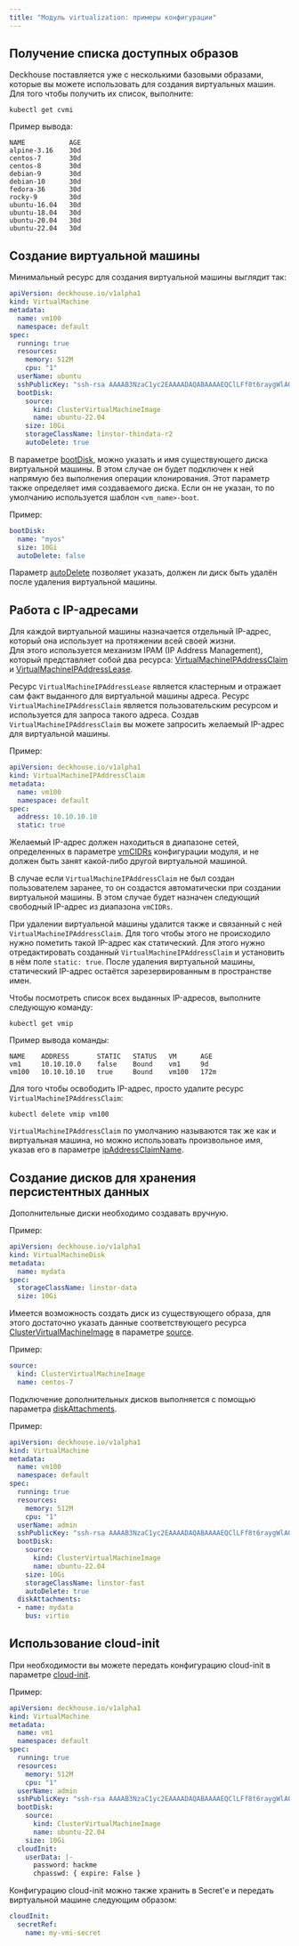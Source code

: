 ```yaml
---
title: "Модуль virtualization: примеры конфигурации"
---
```


## Получение списка доступных образов

Deckhouse поставляется уже с несколькими базовыми образами, которые вы можете использовать для создания виртуальных машин. Для того чтобы получить их список, выполните:

```shell
kubectl get cvmi
```

Пример вывода:

```shell
NAME           AGE
alpine-3.16    30d
centos-7       30d
centos-8       30d
debian-9       30d
debian-10      30d
fedora-36      30d
rocky-9        30d
ubuntu-16.04   30d
ubuntu-18.04   30d
ubuntu-20.04   30d
ubuntu-22.04   30d
```

## Создание виртуальной машины

Минимальный ресурс для создания виртуальной машины выглядит так:

```yaml
apiVersion: deckhouse.io/v1alpha1
kind: VirtualMachine
metadata:
  name: vm100
  namespace: default
spec:
  running: true
  resources:
    memory: 512M
    cpu: "1"
  userName: ubuntu
  sshPublicKey: "ssh-rsa AAAAB3NzaC1yc2EAAAADAQABAAAAEQClLFf8t6raygWlAQ7wJqon"
  bootDisk:
    source:
      kind: ClusterVirtualMachineImage
      name: ubuntu-22.04
    size: 10Gi
    storageClassName: linstor-thindata-r2
    autoDelete: true
```

В параметре [bootDisk](cr.html#virtualmachine-v1alpha1-spec-bootdisk), можно указать и имя существующего диска виртуальной машины. В этом случае он будет подключен к ней напрямую без выполнения операции клонирования.
Этот параметр также определяет имя создаваемого диска. Если он не указан, то по умолчанию используется шаблон `<vm_name>-boot`.

Пример:

```yaml
bootDisk:
  name: "myos"
  size: 10Gi
  autoDelete: false
```

Параметр [autoDelete](cr.html#virtualmachine-v1alpha1-spec-bootdisk-autodelete) позволяет указать, должен ли диск быть удалён после удаления виртуальной машины.

## Работа с IP-адресами

Для каждой виртуальной машины назначается отдельный IP-адрес, который она использует на протяжении всей своей жизни.  
Для этого используется механизм IPAM (IP Address Management), который представляет собой два ресурса: [VirtualMachineIPAddressClaim](cr.html#virtualmachineipaddressclaim) и [VirtualMachineIPAddressLease](cr.html#virtualmachineipaddresslease).

Ресурс `VirtualMachineIPAddressLease` является кластерным и отражает сам факт выданного для виртуальной машины адреса. Ресурс `VirtualMachineIPAddressClaim` является пользовательским ресурсом и используется для запроса такого адреса. Создав `VirtualMachineIPAddressClaim` вы можете запросить желаемый IP-адрес для виртуальной машины.

Пример:

```yaml
apiVersion: deckhouse.io/v1alpha1
kind: VirtualMachineIPAddressClaim
metadata:
  name: vm100
  namespace: default
spec:
  address: 10.10.10.10
  static: true
```

Желаемый IP-адрес должен находиться в диапазоне сетей, определенных в параметре [vmCIDRs](configuration.html#parameters-vmcidrs) конфигурации модуля, и не должен быть занят какой-либо другой виртуальной машиной.

В случае если `VirtualMachineIPAddressClaim` не был создан пользователем заранее, то он создастся автоматически при создании виртуальной машины. В этом случае будет назначен следующий свободный IP-адрес из диапазона `vmCIDRs`.

При удалении виртуальной машины удалится также и связанный с ней `VirtualMachineIPAddressClaim`. Для того чтобы этого не происходило нужно пометить такой IP-адрес как статический. Для этого нужно отредактировать созданный `VirtualMachineIPAddressClaim` и установить в нём поле `static: true`. После удаления виртуальной машины, статический IP-адрес остаётся зарезервированным в пространстве имен.

Чтобы посмотреть список всех выданных IP-адресов, выполните следующую команду:

```shell
kubectl get vmip
```

Пример вывода команды:

```console
NAME    ADDRESS       STATIC   STATUS   VM      AGE
vm1     10.10.10.0    false    Bound    vm1     9d
vm100   10.10.10.10   true     Bound    vm100   172m
```

Для того чтобы освободить IP-адрес, просто удалите ресурс `VirtualMachineIPAddressClaim`:

```shell
kubectl delete vmip vm100
```

`VirtualMachineIPAddressClaim` по умолчанию называются так же как и виртуальная машина, но можно использовать произвольное имя, указав его в параметре [ipAddressClaimName](cr.html#virtualmachine-v1alpha1-spec-ipaddressclaimname).

## Создание дисков для хранения персистентных данных

Дополнительные диски необходимо создавать вручную.

Пример:

```yaml
apiVersion: deckhouse.io/v1alpha1
kind: VirtualMachineDisk
metadata:
  name: mydata
spec:
  storageClassName: linstor-data
  size: 10Gi
```

Имеется возможность создать диск из существующего образа, для этого достаточно указать данные соответствующего ресурса [ClusterVirtualMachineImage](cr.html#clustervirtualmachineimage) в параметре [source](cr.html#virtualmachinedisk-v1alpha1-spec-source).

Пример:

```yaml
source:
  kind: ClusterVirtualMachineImage
  name: centos-7
```

Подключение дополнительных дисков выполняется с помощью параметра [diskAttachments](cr.html#virtualmachine-v1alpha1-spec-diskattachments).

Пример:

```yaml
apiVersion: deckhouse.io/v1alpha1
kind: VirtualMachine
metadata:
  name: vm100
  namespace: default
spec:
  running: true
  resources:
    memory: 512M
    cpu: "1"
  userName: admin
  sshPublicKey: "ssh-rsa AAAAB3NzaC1yc2EAAAADAQABAAAAEQClLFf8t6raygWlAQ7wJqon"
  bootDisk:
    source:
      kind: ClusterVirtualMachineImage
      name: ubuntu-22.04
    size: 10Gi
    storageClassName: linstor-fast
    autoDelete: true
  diskAttachments:
  - name: mydata
    bus: virtio
```

## Использование cloud-init

При необходимости вы можете передать конфигурацию cloud-init в параметре [cloud-init](cr.html#virtualmachine-v1alpha1-spec-cloudinit).

Пример:

```yaml
apiVersion: deckhouse.io/v1alpha1
kind: VirtualMachine
metadata:
  name: vm1
  namespace: default
spec:
  running: true
  resources:
    memory: 512M
    cpu: "1"
  userName: admin
  sshPublicKey: "ssh-rsa AAAAB3NzaC1yc2EAAAADAQABAAAAEQClLFf8t6raygWlAQ7wJqon"
  bootDisk:
    source:
      kind: ClusterVirtualMachineImage
      name: ubuntu-22.04
    size: 10Gi
  cloudInit:
    userData: |-
      password: hackme
      chpasswd: { expire: False }
```

Конфигурацию cloud-init можно также хранить в Secret'е и передать виртуальной машине следующим образом:

```yaml
cloudInit:
  secretRef:
    name: my-vmi-secret
```
